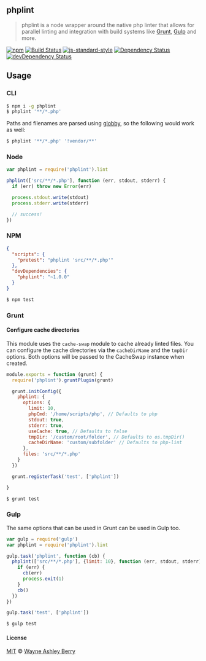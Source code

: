 ## phplint

> phplint is a node wrapper around the native php linter that allows for
> parallel linting and integration with build systems like
> [Grunt](http://gruntjs.com/), [Gulp](http://gulpjs.com/) and more.

[![npm](http://img.shields.io/npm/v/phplint.svg?style=flat)](https://www.npmjs.com/package/phplint)
[![Build Status](https://travis-ci.org/wayneashleyberry/phplint.svg?branch=master)](https://travis-ci.org/wayneashleyberry/phplint)
[![js-standard-style](https://img.shields.io/badge/code%20style-standard-brightgreen.svg?style=flat)](https://github.com/feross/standard)
[![Dependency Status](https://david-dm.org/wayneashleyberry/phplint/status.svg?style=flat)](https://david-dm.org/wayneashleyberry/phplint#info=dependencies)
[![devDependency Status](https://david-dm.org/wayneashleyberry/phplint/dev-status.svg?style=flat)](https://david-dm.org/wayneashleyberry/phplint#info=devDependencies)

## Usage

### CLI

```sh
$ npm i -g phplint
$ phplint '**/*.php'
```

Paths and filenames are parsed using
[globby](https://github.com/sindresorhus/globby), so the following would work
as well:

```sh
$ phplint '**/*.php' '!vendor/**'
```

### Node

```js
var phplint = require('phplint').lint

phplint(['src/**/*.php'], function (err, stdout, stderr) {
  if (err) throw new Error(err)

  process.stdout.write(stdout)
  process.stderr.write(stderr)

  // success!
})
```

### NPM

```json
{
  "scripts": {
    "pretest": "phplint 'src/**/*.php'"
  },
  "devDependencies": {
    "phplint": "~1.0.0"
  }
}
```

```sh
$ npm test
```

### Grunt

#### Configure cache directories

This module uses the `cache-swap` module to cache already linted files.
You can configure the cache directories via the `cacheDirName` and the `tmpDir` options.
Both options will be passed to the CacheSwap instance when created.

```js
module.exports = function (grunt) {
  require('phplint').gruntPlugin(grunt)

  grunt.initConfig({
    phplint: {
      options: {
        limit: 10,
        phpCmd: '/home/scripts/php', // Defaults to php
        stdout: true,
        stderr: true,
        useCache: true, // Defaults to false
        tmpDir: '/custom/root/folder', // Defaults to os.tmpDir()
        cacheDirName: 'custom/subfolder' // Defaults to php-lint
      },
      files: 'src/**/*.php'
    }
  })

  grunt.registerTask('test', ['phplint'])

}
```

```sh
$ grunt test
```

### Gulp

The same options that can be used in Grunt can be used in Gulp too.

```js
var gulp = require('gulp')
var phplint = require('phplint').lint

gulp.task('phplint', function (cb) {
  phplint(['src/**/*.php'], {limit: 10}, function (err, stdout, stderr) {
    if (err) {
      cb(err)
      process.exit(1)
    }
    cb()
  })
})

gulp.task('test', ['phplint'])
```

```sh
$ gulp test
```

#### License

[MIT](http://opensource.org/licenses/MIT) © [Wayne Ashley Berry](https://twitter.com/waynethebrain)
